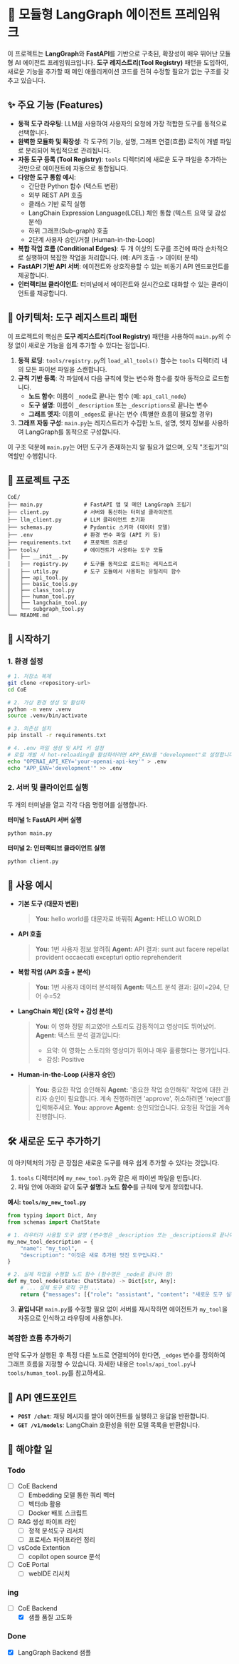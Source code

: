 # 🤖 모듈형 LangGraph 에이전트 프레임워크

이 프로젝트는 **LangGraph**와 **FastAPI**를 기반으로 구축된, 확장성이 매우 뛰어난 모듈형 AI 에이전트 프레임워크입니다. **도구 레지스트리(Tool Registry)** 패턴을 도입하여, 새로운 기능을 추가할 때 메인 애플리케이션 코드를 전혀 수정할 필요가 없는 구조를 갖추고 있습니다.

## ✨ 주요 기능 (Features)

- **동적 도구 라우팅**: LLM을 사용하여 사용자의 요청에 가장 적합한 도구를 동적으로 선택합니다.
- **완벽한 모듈화 및 확장성**: 각 도구의 기능, 설명, 그래프 연결(흐름) 로직이 개별 파일로 분리되어 독립적으로 관리됩니다.
- **자동 도구 등록 (Tool Registry)**: `tools` 디렉터리에 새로운 도구 파일을 추가하는 것만으로 에이전트에 자동으로 통합됩니다.
- **다양한 도구 통합 예시**:
    - 간단한 Python 함수 (텍스트 변환)
    - 외부 REST API 호출
    - 클래스 기반 로직 실행
    - LangChain Expression Language(LCEL) 체인 통합 (텍스트 요약 및 감성 분석)
    - 하위 그래프(Sub-graph) 호출
    - 2단계 사용자 승인/거절 (Human-in-the-Loop)
- **복합 작업 흐름 (Conditional Edges)**: 두 개 이상의 도구를 조건에 따라 순차적으로 실행하여 복잡한 작업을 처리합니다. (예: API 호출 -> 데이터 분석)
- **FastAPI 기반 API 서버**: 에이전트와 상호작용할 수 있는 비동기 API 엔드포인트를 제공합니다.
- **인터랙티브 클라이언트**: 터미널에서 에이전트와 실시간으로 대화할 수 있는 클라이언트를 제공합니다.

## 🔧 아키텍처: 도구 레지스트리 패턴

이 프로젝트의 핵심은 **도구 레지스트리(Tool Registry)** 패턴을 사용하여 `main.py`의 수정 없이 새로운 기능을 쉽게 추가할 수 있다는 점입니다.

1.  **동적 로딩**: `tools/registry.py`의 `load_all_tools()` 함수는 `tools` 디렉터리 내의 모든 파이썬 파일을 스캔합니다.
2.  **규칙 기반 등록**: 각 파일에서 다음 규칙에 맞는 변수와 함수를 찾아 동적으로 로드합니다.
    - **노드 함수**: 이름이 `_node`로 끝나는 함수 (예: `api_call_node`)
    - **도구 설명**: 이름이 `_description` 또는 `_descriptions`로 끝나는 변수
    - **그래프 엣지**: 이름이 `_edges`로 끝나는 변수 (특별한 흐름이 필요할 경우)
3.  **그래프 자동 구성**: `main.py`는 레지스트리가 수집한 노드, 설명, 엣지 정보를 사용하여 LangGraph를 동적으로 구성합니다.

이 구조 덕분에 `main.py`는 어떤 도구가 존재하는지 알 필요가 없으며, 오직 "조립기"의 역할만 수행합니다.

## 📂 프로젝트 구조

```
CoE/
├── main.py             # FastAPI 앱 및 메인 LangGraph 조립기
├── client.py           # 서버와 통신하는 터미널 클라이언트
├── llm_client.py       # LLM 클라이언트 초기화
├── schemas.py          # Pydantic 스키마 (데이터 모델)
├── .env                # 환경 변수 파일 (API 키 등)
├── requirements.txt    # 프로젝트 의존성
├── tools/              # 에이전트가 사용하는 도구 모듈
│   ├── __init__.py
│   ├── registry.py     # 도구를 동적으로 로드하는 레지스트리
│   ├── utils.py        # 도구 모듈에서 사용하는 유틸리티 함수
│   ├── api_tool.py
│   ├── basic_tools.py
│   ├── class_tool.py
│   ├── human_tool.py
│   ├── langchain_tool.py
│   └── subgraph_tool.py
└── README.md
```

## 🚀 시작하기

### 1. 환경 설정

```bash
# 1. 저장소 복제
git clone <repository-url>
cd CoE

# 2. 가상 환경 생성 및 활성화
python -m venv .venv
source .venv/bin/activate

# 3. 의존성 설치
pip install -r requirements.txt

# 4. .env 파일 생성 및 API 키 설정
# 로컬 개발 시 hot-reloading을 활성화하려면 APP_ENV를 "development"로 설정합니다.
echo "OPENAI_API_KEY='your-openai-api-key'" > .env
echo "APP_ENV='development'" >> .env
```

### 2. 서버 및 클라이언트 실행

두 개의 터미널을 열고 각각 다음 명령어를 실행합니다.

**터미널 1: FastAPI 서버 실행**
```bash
python main.py
```

**터미널 2: 인터랙티브 클라이언트 실행**
```bash
python client.py
```

## 💬 사용 예시

- **기본 도구 (대문자 변환)**
  > **You:** hello world를 대문자로 바꿔줘
  > **Agent:** HELLO WORLD

- **API 호출**
  > **You:** 1번 사용자 정보 알려줘
  > **Agent:** API 결과: sunt aut facere repellat provident occaecati excepturi optio reprehenderit

- **복합 작업 (API 호출 + 분석)**
  > **You:** 1번 사용자 데이터 분석해줘
  > **Agent:** 텍스트 분석 결과: 길이=294, 단어 수=52

- **LangChain 체인 (요약 + 감성 분석)**
  > **You:** 이 영화 정말 최고였어! 스토리도 감동적이고 영상미도 뛰어났어.
  > **Agent:** 텍스트 분석 결과입니다:
  > - 요약: 이 영화는 스토리와 영상미가 뛰어나 매우 훌륭했다는 평가입니다.
  > - 감성: Positive

- **Human-in-the-Loop (사용자 승인)**
  > **You:** 중요한 작업 승인해줘
  > **Agent:** '중요한 작업 승인해줘' 작업에 대한 관리자 승인이 필요합니다. 계속 진행하려면 'approve', 취소하려면 'reject'를 입력해주세요.
  > **You:** approve
  > **Agent:** 승인되었습니다. 요청된 작업을 계속 진행합니다.

## 🛠️ 새로운 도구 추가하기

이 아키텍처의 가장 큰 장점은 새로운 도구를 매우 쉽게 추가할 수 있다는 것입니다.

1.  `tools` 디렉터리에 `my_new_tool.py`와 같은 새 파이썬 파일을 만듭니다.
2.  파일 안에 아래와 같이 **도구 설명**과 **노드 함수**를 규칙에 맞게 정의합니다.

**예시: `tools/my_new_tool.py`**
```python
from typing import Dict, Any
from schemas import ChatState

# 1. 라우터가 사용할 도구 설명 (변수명은 _description 또는 _descriptions로 끝나야 함)
my_new_tool_description = {
    "name": "my_tool",
    "description": "이것은 새로 추가된 멋진 도구입니다."
}

# 2. 실제 작업을 수행할 노드 함수 (함수명은 _node로 끝나야 함)
def my_tool_node(state: ChatState) -> Dict[str, Any]:
    # ... 실제 도구 로직 구현 ...
    return {"messages": [{"role": "assistant", "content": "새로운 도구 실행 완료!"}]}
```

3.  **끝입니다!** `main.py`를 수정할 필요 없이 서버를 재시작하면 에이전트가 `my_tool`을 자동으로 인식하고 라우팅에 사용합니다.

### 복잡한 흐름 추가하기

만약 도구가 실행된 후 특정 다른 노드로 연결되어야 한다면, `_edges` 변수를 정의하여 그래프 흐름을 지정할 수 있습니다. 자세한 내용은 `tools/api_tool.py`나 `tools/human_tool.py`를 참고하세요.

## 📝 API 엔드포인트

- **`POST /chat`**: 채팅 메시지를 받아 에이전트를 실행하고 응답을 반환합니다.
- **`GET /v1/models`**: LangChain 호환성을 위한 모델 목록을 반환합니다.



## 💎 해야할 일

### Todo

- [ ] CoE Backend
  - [ ] Embedding 모델 통한 쿼리 벡터
  - [ ] 벡터db 활용
  - [ ] Docker 배포 스크립트
- [ ] RAG 생성 파이프 라인
  - [ ] 정적 분석도구 리서치
  - [ ] 프로세스 파이프라인 정리
- [ ] vsCode Extention
  - [ ] copilot open source 분석
- [ ] CoE Portal
  - [ ] webIDE 리서치

### ing
- [ ] CoE Backend
  - [X] 샘플 품질 고도화

### Done

- [X] LangGraph Backend 샘플